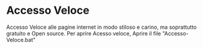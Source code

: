 # Accesso Veloce
Accesso Veloce alle pagine internet in modo stiloso e carino, ma soprattutto gratuito e Open source.
Per aprire Acesso veloce, Aprire il file "Accesso-Veloce.bat"
